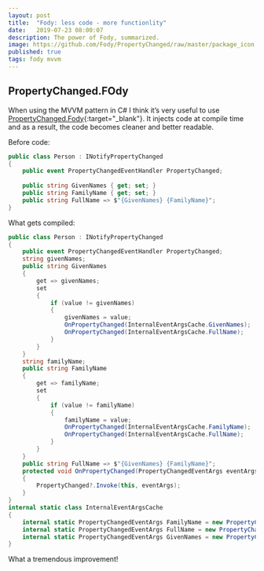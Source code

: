 ```yaml
---
layout: post
title:  "Fody: less code - more functionlity"
date:   2019-07-23 08:00:07
description: The power of Fody, summarized.
image: https://github.com/Fody/PropertyChanged/raw/master/package_icon.png
published: true
tags: fody mvvm
---
```


## PropertyChanged.FOdy

When using the MVVM pattern in C# I think it’s very useful to use [PropertyChanged.Fody](https://github.com/Fody/PropertyChanged){:target="_blank"}. It injects code at compile time and as a result, the code becomes cleaner and better readable.

Before code:

```csharp
public class Person : INotifyPropertyChanged
{
    public event PropertyChangedEventHandler PropertyChanged;
    
    public string GivenNames { get; set; }
    public string FamilyName { get; set; }
    public string FullName => $"{GivenNames} {FamilyName}";
}
```
What gets compiled:

```csharp
public class Person : INotifyPropertyChanged
{
    public event PropertyChangedEventHandler PropertyChanged;
    string givenNames;
    public string GivenNames
    {
        get => givenNames;
        set
        {
            if (value != givenNames)
            {
                givenNames = value;
                OnPropertyChanged(InternalEventArgsCache.GivenNames);
                OnPropertyChanged(InternalEventArgsCache.FullName);
            }
        }
    }
    string familyName;
    public string FamilyName
    {
        get => familyName;
        set 
        {
            if (value != familyName)
            {
                familyName = value;
                OnPropertyChanged(InternalEventArgsCache.FamilyName);
                OnPropertyChanged(InternalEventArgsCache.FullName);
            }
        }
    }
    public string FullName => $"{GivenNames} {FamilyName}";
    protected void OnPropertyChanged(PropertyChangedEventArgs eventArgs)
    {
        PropertyChanged?.Invoke(this, eventArgs);
    }
}
internal static class InternalEventArgsCache
{
    internal static PropertyChangedEventArgs FamilyName = new PropertyChangedEventArgs("FamilyName");
    internal static PropertyChangedEventArgs FullName = new PropertyChangedEventArgs("FullName");
    internal static PropertyChangedEventArgs GivenNames = new PropertyChangedEventArgs("GivenNames");
}
```


What a tremendous improvement!